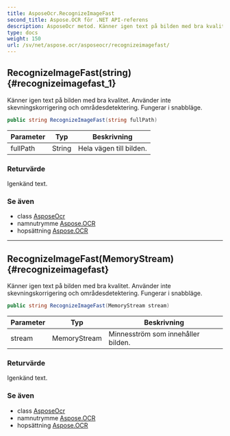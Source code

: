 ```yaml
---
title: AsposeOcr.RecognizeImageFast
second_title: Aspose.OCR för .NET API-referens
description: AsposeOcr metod. Känner igen text på bilden med bra kvalitet. Använder inte skevningskorrigering och områdesdetektering. Fungerar i snabbläge.
type: docs
weight: 150
url: /sv/net/aspose.ocr/asposeocr/recognizeimagefast/
---
```

## RecognizeImageFast(string) {#recognizeimagefast_1}

Känner igen text på bilden med bra kvalitet. Använder inte skevningskorrigering och områdesdetektering. Fungerar i snabbläge.

```csharp
public string RecognizeImageFast(string fullPath)
```

| Parameter | Typ | Beskrivning |
| --- | --- | --- |
| fullPath | String | Hela vägen till bilden. |

### Returvärde

Igenkänd text.

### Se även

* class [AsposeOcr](../)
* namnutrymme [Aspose.OCR](../../asposeocr/)
* hopsättning [Aspose.OCR](../../../)

---

## RecognizeImageFast(MemoryStream) {#recognizeimagefast}

Känner igen text på bilden med bra kvalitet. Använder inte skevningskorrigering och områdesdetektering. Fungerar i snabbläge.

```csharp
public string RecognizeImageFast(MemoryStream stream)
```

| Parameter | Typ | Beskrivning |
| --- | --- | --- |
| stream | MemoryStream | Minnesström som innehåller bilden. |

### Returvärde

Igenkänd text.

### Se även

* class [AsposeOcr](../)
* namnutrymme [Aspose.OCR](../../asposeocr/)
* hopsättning [Aspose.OCR](../../../)


